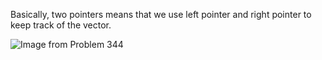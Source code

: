 

Basically, two pointers means that we use left pointer and right pointer to keep track of the vector. 

![Image from Problem 344](https://leetcode.com/problems/reverse-string/Figures/344/two.png)
